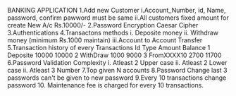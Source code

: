 BANKING APPLICATION 1.Add new Customer i.Account_Number, id, Name, password, confirm pawword must be same ii.All customers fixed amount for create New A/c Rs.10000/- 
2.Password Encryption Caesar Cipher 
3.Authentications 
4.Transactons methods i. Deposite money ii. Withdraw money (minimum Rs.1000 maintain) iii.Account to Account Transfer
5.Transaction history of every Transactions Id Type Amount Balance 1 Deposite 10000 10000 2 WithDraw 1000 9000 3 FromXXXX10 2700 11700 
6.Password Validation Complexity i. Atleast 2 Upper case ii. Atleast 2 Lower case ii. Atleast 3 Number 
7.Top given N accounts 
8.Password Change last 3 passwords can't be given to new password 
9.Every 10 transactions change password 
10. Maintenance fee is charged for every 10 transactions.
